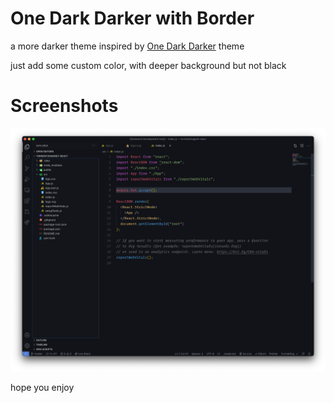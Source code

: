 # One Dark Darker with Border

a more darker theme inspired by [One Dark Darker](https://marketplace.visualstudio.com/items?itemName=JoelCrosby.one-dark-darker) theme

just add some custom color, with deeper background but not black

# Screenshots
![screenshot of One Dark Darker with Border theme](./images/screenshot.png)

hope you enjoy